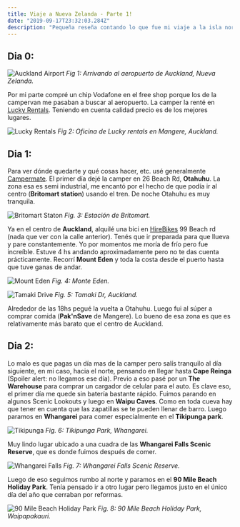 ```yaml
---
title: Viaje a Nueva Zelanda - Parte 1!
date: "2019-09-17T23:32:03.284Z"
description: "Pequeña reseña contando lo que fue mi viaje a la isla norte de Nueva Zelanda"
---
```


## Dia 0:

![Auckland Airport](./auckland-airport.jpg)
*Fig 1: Arrivando al aeropuerto de Auckland, Nueva Zelanda.*

Por mi parte compré un chip Vodafone en el free shop porque los de la campervan me pasaban a buscar al aeropuerto.
La camper la renté en [Lucky Rentals](https://www.luckyrentals.co.nz/). Teniendo en cuenta calidad precio es de los mejores lugares.

![Lucky Rentals](./lucky-rentals.jpg)
*Fig 2: Oficina de Lucky rentals en Mangere, Auckland.*

## Dia 1:

Para ver dónde quedarte y qué cosas hacer, etc. usé generalmente [Campermate](https://www.campermate.co.nz/).
El primer día dejé la camper en 26 Beach Rd, **Otahuhu**. La zona esa es semi industrial, me encantó por el hecho de que podía ir al centro (**Britomart station**) usando el tren. De noche Otahuhu es muy tranquila.

![Britomart Staton](./britomart-station.jpg)
*Fig. 3: Estación de Britomart.*

Ya en el centro de **Auckland**, alquilé una bici en [HireBikes](https://www.hirebikes.co.nz/) 99 Beach rd (nada que ver con la calle anterior). Tenés que ir preparada para que llueva y pare constantemente. Yo por momentos me moría de frío pero fue increíble. Estuve 4 hs andando aproximadamente pero no te das cuenta prácticamente. Recorrí **Mount Eden** y toda la costa desde el puerto hasta que tuve ganas de andar.

![Mount Eden](./mount-eden.jpg)
*Fig. 4: Monte Eden.*

![Tamaki Drive](./tamaki-drive.jpg)
*Fig. 5: Tamaki Dr, Auckland.*

Alrededor de las 18hs pegué la vuelta a Otahuhu.
Luego fui al súper a comprar comida (**Pak'nSave** de Mangere). Lo bueno de esa zona es que es relativamente más barato que el centro de Auckland.

## Dia 2:

Lo malo es que pagas un día mas de la camper pero salís tranquilo al día siguiente, en mi caso, hacia el norte, pensando en llegar hasta **Cape Reinga** (Spoiler alert: no llegamos ese día). Previo a eso pasé por un **The Warehouse** para comprar un cargador de celular para el auto. Es clave eso, el primer día me quede sin batería bastante rápido. Fuimos parando en algunos Scenic Lookouts y luego en **Waipu Caves**. Como en toda cueva hay que tener en cuenta que las zapatillas se te pueden llenar de barro. Luego paramos en **Whangarei** para comer especialmente en el **Tikipunga park**. 

![Tikipunga](./tikipunga-park.jpg)
*Fig. 6: Tikipunga Park, Whangarei.*

Muy lindo lugar ubicado a una cuadra de las **Whangarei Falls Scenic Reserve**, que es donde fuimos después de comer. 

![Whangarei Falls](./whangarei-falls.jpg)
*Fig. 7: Whangarei Falls Scenic Reserve.*

Luego de eso seguimos rumbo al norte y paramos en el **90 Mile Beach Holiday Park**. Tenía pensado ir a otro lugar pero llegamos justo en el único día del año que cerraban por reformas.

![90 Mile Beach Holiday Park](./waipapakauri.jpg)
*Fig. 8: 90 Mile Beach Holiday Park, Waipapakauri.*
